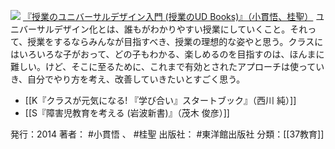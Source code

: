 
[![](http://ecx.images-amazon.com/images/I/41YRKM6VGcL._SL160_.jpg)](http://www.amazon.co.jp/exec/obidos/ASIN/4491030111/choiyaki81-22/ref=nosim)
[『授業のユニバーサルデザイン入門 (授業のUD Books)』（小貫悟、桂聖）](http://www.amazon.co.jp/exec/obidos/ASIN/4491030111/choiyaki81-22/ref=nosim)
ユニバーサルデザイン化とは、誰もがわかりやすい授業にしていくこと。それって、授業をするならみんなが目指すべき、授業の理想的な姿やと思う。クラスにはいろいろな子がおって、どの子もわかる、楽しめるのを目指すのは、ほんまに難しい。けど、そこに至るために、これまで有効とされたアプローチは使っていき、自分でやり方を考え、改善していきたいとすごく思う。

- [[K『クラスが元気になる! 『学び合い』スタートブック』（西川 純）]]
- [[S『障害児教育を考える (岩波新書)』（茂木 俊彦）]]

発行：2014
著者： #小貫悟 、 #桂聖 
出版社： #東洋館出版社 
分類：[[37教育]]
